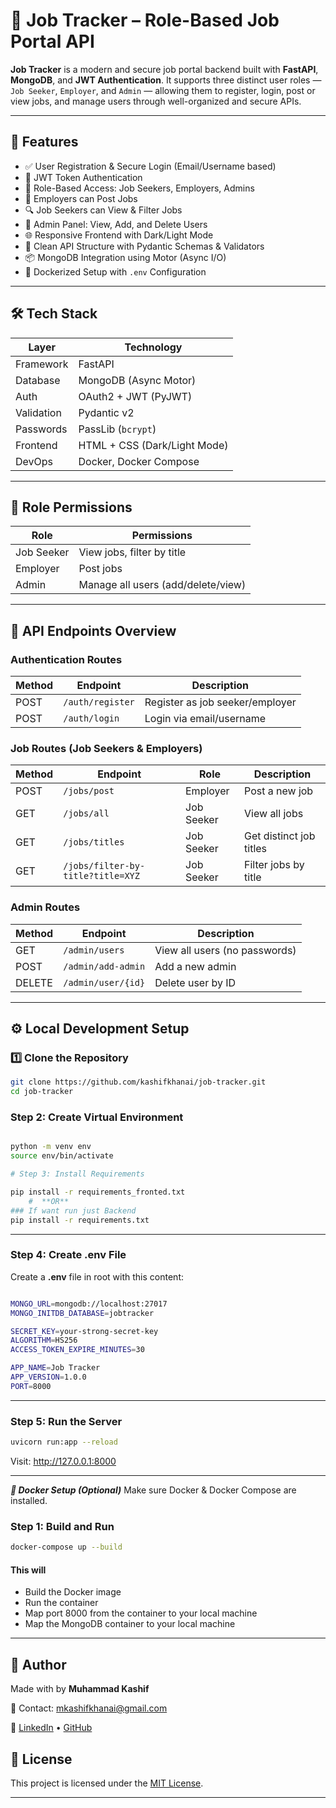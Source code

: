 # 💼 Job Tracker – Role-Based Job Portal API

**Job Tracker** is a modern and secure job portal backend built with **FastAPI**, **MongoDB**, and **JWT Authentication**. It supports three distinct user roles — `Job Seeker`, `Employer`, and `Admin` — allowing them to register, login, post or view jobs, and manage users through well-organized and secure APIs.

---

## 🚀 Features

- ✅ User Registration & Secure Login (Email/Username based)
- 🔐 JWT Token Authentication
- 🧠 Role-Based Access: Job Seekers, Employers, Admins
- 💼 Employers can Post Jobs
- 🔍 Job Seekers can View & Filter Jobs
- 🧹 Admin Panel: View, Add, and Delete Users
- 🌐 Responsive Frontend with Dark/Light Mode
- 🧪 Clean API Structure with Pydantic Schemas & Validators
- 📦 MongoDB Integration using Motor (Async I/O)
- 🐳 Dockerized Setup with `.env` Configuration

---

## 🛠️ Tech Stack

| Layer        | Technology                      |
|--------------|----------------------------------|
| Framework    | FastAPI                          |
| Database     | MongoDB (Async Motor)            |
| Auth         | OAuth2 + JWT (PyJWT)             |
| Validation   | Pydantic v2                      |
| Passwords    | PassLib (`bcrypt`)               |
| Frontend     | HTML + CSS (Dark/Light Mode)     |
| DevOps       | Docker, Docker Compose           |

---

## 🔐 Role Permissions

| Role        | Permissions                              |
|-------------|-------------------------------------------|
| Job Seeker  | View jobs, filter by title                |
| Employer    | Post jobs                                 |
| Admin       | Manage all users (add/delete/view)        |

---

## 🔁 API Endpoints Overview

### Authentication Routes

| Method | Endpoint         | Description                        |
|--------|------------------|------------------------------------|
| POST   | `/auth/register` | Register as job seeker/employer    |
| POST   | `/auth/login`    | Login via email/username           |

### Job Routes (Job Seekers & Employers)

| Method | Endpoint                           | Role        | Description               |
|--------|------------------------------------|-------------|---------------------------|
| POST   | `/jobs/post`                       | Employer    | Post a new job            |
| GET    | `/jobs/all`                        | Job Seeker  | View all jobs             |
| GET    | `/jobs/titles`                     | Job Seeker  | Get distinct job titles   |
| GET    | `/jobs/filter-by-title?title=XYZ`  | Job Seeker  | Filter jobs by title      |

### Admin Routes

| Method | Endpoint              | Description               |
|--------|-----------------------|---------------------------|
| GET    | `/admin/users`        | View all users (no passwords) |
| POST   | `/admin/add-admin`    | Add a new admin           |
| DELETE | `/admin/user/{id}`    | Delete user by ID         |

---

## ⚙️ Local Development Setup

### 1️⃣ Clone the Repository

```bash
git clone https://github.com/kashifkhanai/job-tracker.git
cd job-tracker
```

### Step 2: Create Virtual Environment

```bash

python -m venv env
source env/bin/activate  

# Step 3: Install Requirements

pip install -r requirements_fronted.txt
    #  **OR**
### If want run just Backend
pip install -r requirements.txt

```

---

### Step 4: Create .env File

Create a **.env** file in root with this content:

```bash

MONGO_URL=mongodb://localhost:27017
MONGO_INITDB_DATABASE=jobtracker

SECRET_KEY=your-strong-secret-key
ALGORITHM=HS256
ACCESS_TOKEN_EXPIRE_MINUTES=30

APP_NAME=Job Tracker
APP_VERSION=1.0.0
PORT=8000

```

---

### Step 5: Run the Server

```bash
uvicorn run:app --reload
```

Visit: <http://127.0.0.1:8000>

---

***🐳 Docker Setup (Optional)***
Make sure Docker & Docker Compose are installed.

### Step 1: Build and Run

```bash
docker-compose up --build
```

#### This will

- Build the Docker image
- Run the container
- Map port 8000 from the container to your local machine
- Map the MongoDB container to your local machine

---

## 🤝 Author

Made with  by **Muhammad Kashif**  

📧 Contact: <mkashifkhanai@gmail.com>

🔗 [LinkedIn](https://www.linkedin.com/in/muhammadxkashif) • [GitHub](https://github.com/kashifkhanai)

## 📄 License

This project is licensed under the [MIT License](./LICENSE).

---
